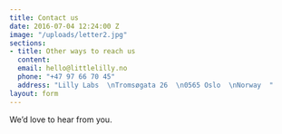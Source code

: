 ```yaml
---
title: Contact us
date: 2016-07-04 12:24:00 Z
image: "/uploads/letter2.jpg"
sections:
- title: Other ways to reach us
  content: 
  email: hello@littlelilly.no
  phone: "+47 97 66 70 45"
  address: "Lilly Labs  \nTromsøgata 26  \n0565 Oslo  \nNorway  "
layout: form
---
```


We’d love to hear from you.